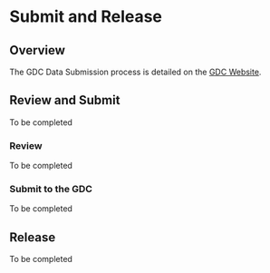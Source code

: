 # Submit and Release

## Overview

The GDC Data Submission process is detailed on the [GDC Website]( https://gdc.nci.nih.gov/submit-data/data-submission-processes-and-tools).

## Review and Submit

To be completed

### Review

To be completed

### Submit to the GDC

To be completed

## Release

To be completed
